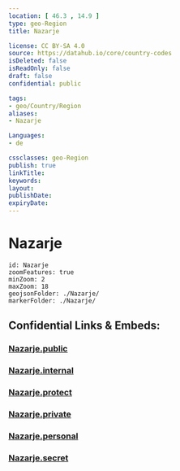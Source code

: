 ```yaml
---
location: [ 46.3 , 14.9 ] 
type: geo-Region
title: Nazarje

license: CC BY-SA 4.0
source: https://datahub.io/core/country-codes
isDeleted: false
isReadOnly: false
draft: false
confidential: public

tags:
- geo/Country/Region
aliases:
- Nazarje

Languages:
- de

cssclasses: geo-Region
publish: true
linkTitle: 
keywords: 
layout: 
publishDate: 
expiryDate: 
---
```


# Nazarje

```leaflet
id: Nazarje
zoomFeatures: true 
minZoom: 2 
maxZoom: 18
geojsonFolder: ./Nazarje/
markerFolder: ./Nazarje/
```


## Confidential Links & Embeds: 

### [Nazarje.public](/_public/\Earth\Continent\Europe\Europe~Central\Slovenia\Regions~Slovenia\Savinjska\counties~SavinjskaNazarje.public.md) 

### [Nazarje.internal](/_internal/\Earth\Continent\Europe\Europe~Central\Slovenia\Regions~Slovenia\Savinjska\counties~SavinjskaNazarje.internal.md) 

### [Nazarje.protect](/_protect/\Earth\Continent\Europe\Europe~Central\Slovenia\Regions~Slovenia\Savinjska\counties~SavinjskaNazarje.protect.md) 

### [Nazarje.private](/_private/\Earth\Continent\Europe\Europe~Central\Slovenia\Regions~Slovenia\Savinjska\counties~SavinjskaNazarje.private.md) 

### [Nazarje.personal](/_personal/\Earth\Continent\Europe\Europe~Central\Slovenia\Regions~Slovenia\Savinjska\counties~SavinjskaNazarje.personal.md) 

### [Nazarje.secret](/_secret/\Earth\Continent\Europe\Europe~Central\Slovenia\Regions~Slovenia\Savinjska\counties~SavinjskaNazarje.secret.md)


